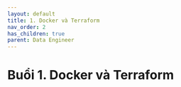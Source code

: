 ```yaml
---
layout: default
title: 1. Docker và Terraform
nav_order: 2
has_children: true
parent: Data Engineer
---
```


# Buổi 1. Docker và Terraform
